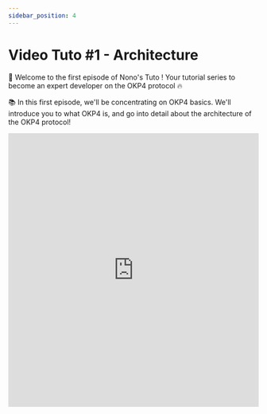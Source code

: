```yaml
---
sidebar_position: 4
---
```

# Video Tuto #1 - Architecture
🚀 Welcome to the first episode of Nono's Tuto ! 
Your tutorial series to become an expert developer on the OKP4 protocol 🔥

📚 In this first episode, we'll be concentrating on OKP4 basics. We'll introduce you to what OKP4 is, and go into detail about the architecture of the OKP4 protocol!

<iframe width="100%" height="550" src="https://www.youtube.com/embed/DQe46R2167U" title="YouTube video player" frameborder="0" allow="accelerometer; autoplay; clipboard-write; encrypted-media; gyroscope; picture-in-picture; web-share" allowfullscreen></iframe>